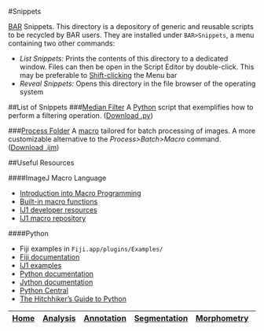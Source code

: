#Snippets

[BAR][Home] Snippets. This directory is a depository of generic and reusable scripts to be recycled by BAR users.
They are installed under `BAR>Snippets`, a menu containing two other commands:

 - *List Snippets:* Prints the contents of this directory to a dedicated window. Files can then be open in the Script Editor by double-click. This may be preferable to [Shift-clicking](http://fiji.sc/BAR#OpeningBAR) the Menu bar
 - *Reveal Snippets:* Opens this directory in the file browser of the operating system


##List of Snippets
###[Median Filter](./Median_Filter.py)
   A [Python](#python) script that exemplifies how to perform a filtering operation.
   ([Download .py](./Median_Filter.py?raw=true))

###[Process Folder](./Process_Folder.ijm)
   A [macro](#imagej-macro-language) tailored for batch processing of images. A more customizable alternative to the _Process>Batch>Macro_ command.
   ([Download .ijm](./Process_Folder.ijm?raw=true))


##Useful Resources

####ImageJ Macro Language
 - [Introduction into Macro Programming](http://fiji.sc/Introduction_into_Macro_Programming)
 - [Built-in macro functions](http://imagej.nih.gov/ij/developer/macro/functions.html)
 - [IJ1 developer resources](http://imagej.nih.gov/ij/developer/index.html)
 - [IJ1 macro repository](http://imagej.nih.gov/ij/macros/)

####Python
 - Fiji examples in `Fiji.app/plugins/Examples/`
 - [Fiji documentation](http://fiji.sc/Jython_Scripting)
 - [IJ1 examples](http://imagej.nih.gov/ij/macros/python/)
 - [Python documentation](https://www.python.org/doc/)
 - [Jython documentation](http://www.jython.org/docs/)
 - [Python Central](http://www.pythoncentral.io)
 - [The Hitchhiker’s Guide to Python](http://docs.python-guide.org/en/latest/)




| [Home] | [Analysis] | [Annotation] | [Segmentation] | [Morphometry] | [Tools] | [Plugins] | [Fiji][Fiji documentation] |
|:------:|:----------:|:------------:|:--------------:|:-------------:|:-------:|:---------:|:--------------------------:|


[Home]: https://github.com/tferr/Scripts#ij-bar
[Analysis]: https://github.com/tferr/Scripts/tree/master/Data_Analysis#analysis
[Annotation]: https://github.com/tferr/Scripts/tree/master/Annotation#annotation
[Segmentation]: https://github.com/tferr/Scripts/tree/master/Segmentation#segmentation
[Morphometry]: https://github.com/tferr/Scripts/tree/master/Morphometry#morphometry
[Tools]: https://github.com/tferr/Scripts/tree/master/Tools#tools-and-toolsets
[Plugins]: https://github.com/tferr/Scripts/tree/master/BAR#bar-plugins
[Snippets]: https://github.com/tferr/Scripts/tree/master/Snippets#snippets
[Fiji documentation]: http://fiji.sc/BAR
